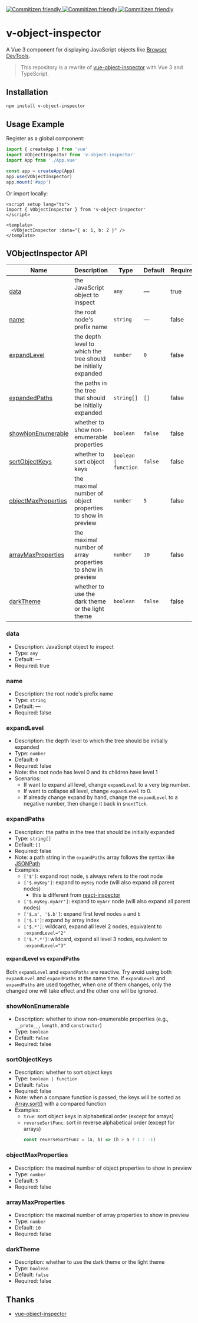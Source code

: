 <a href="https://www.npmjs.com/package/v-object-inspector">
    <img alt="Commitizen friendly" src="https://img.shields.io/npm/v/v-object-inspector">
</a>
<a href="https://www.npmtrends.com/v-object-inspector">
    <img alt="Commitizen friendly" src="https://img.shields.io/npm/dt/v-object-inspector">
</a>
<a href="http://commitizen.github.io/cz-cli/">
    <img alt="Commitizen friendly" src="https://img.shields.io/badge/commitizen-friendly-brightgreen">
</a>

# v-object-inspector

A Vue 3 component for displaying JavaScript objects like [Browser DevTools](https://developer.chrome.com/docs/devtools/).

> This repository is a rewrite of [vue-object-inspector](https://github.com/vikyd/vue-object-inspector) with Vue 3 and TypeScript.

## Installation

```bash
npm install v-object-inspector
```

## Usage Example

Register as a global component:

```ts
import { createApp } from 'vue'
import VObjectInspector from 'v-object-inspector'
import App from './App.vue'

const app = createApp(App)
app.use(VObjectInspector)
app.mount('#app')
```

Or import locally:

```vue
<script setup lang="ts">
import { VObjectInspector } from 'v-object-inspector'
</script>

<template>
  <VObjectInspector :data="{ a: 1, b: 2 }" />
</template>
```

## VObjectInspector API

| Name                                        | Description                                                    | Type                  | Default | Required |
| ------------------------------------------- | -------------------------------------------------------------- | --------------------- | ------- | -------- |
| [data](#data)                               | the JavaScript object to inspect                               | `any`                 | —       | true     |
| [name](#name)                               | the root node's prefix name                                    | `string`              | —       | false    |
| [expandLevel](#expandlevel)                 | the depth level to which the tree should be initially expanded | `number`              | `0`     | false    |
| [expandedPaths](#expandpaths)               | the paths in the tree that should be initially expanded        | `string[]`            | `[]`    | false    |
| [showNonEnumerable](#shownonenumerable)     | whether to show non-enumerable properties                      | `boolean`             | `false` | false    |
| [sortObjectKeys](#sortobjectkeys)           | whether to sort object keys                                    | `boolean \| function` | `false` | false    |
| [objectMaxProperties](#objectmaxproperties) | the maximal number of object properties to show in preview     | `number`              | `5`     | false    |
| [arrayMaxProperties](#arraymaxproperties)   | the maximal number of array properties to show in preview      | `number`              | `10`    | false    |
| [darkTheme](#darktheme)                     | whether to use the dark theme or the light theme               | `boolean`             | `false` | false    |

### data

- Description: JavaScript object to inspect
- Type: `any`
- Default: —
- Required: true

### name

- Description: the root node's prefix name
- Type: `string`
- Default: —
- Required: false

### expandLevel

- Description: the depth level to which the tree should be initially expanded
- Type: `number`
- Default: `0`
- Required: false
- Note: the root node has level 0 and its children have level 1
- Scenarios:
    - If want to expand all level, change `expandLevel` to a very big number.
    - If want to collapse all level, change `expandLevel` to 0.
    - If already change expand by hand, change the `expandLevel` to a negative number, then change it back in `$nextTick`.

### expandPaths

- Description: the paths in the tree that should be initially expanded
- Type: `string[]`
- Default: `[]`
- Required: false
- Note: a path string in the `expandPaths` array follows the syntax like [JSONPath](https://goessner.net/articles/JsonPath/)
- Examples:
    - `['$']`: expand root node, `$` always refers to the root node
    - `['$.myKey']`: expand to `myKey` node (will also expand all parent nodes)
        - this is different from [react-inspector](https://github.com/storybookjs/react-inspector)
    - `['$.myKey.myArr']`: expand to `myArr` node (will also expand all parent nodes)
    - `['$.a', '$.b']`: expand first level nodes `a` and `b`
    - `['$.1']`: expand by array index
    - `['$.*']`: wildcard, expand all level 2 nodes, equivalent to `:expandLevel="2"`
    - `['$.*.*']`: wildcard, expand all level 3 nodes, equivalent to `:expandLevel="3"`

#### expandLevel vs expandPaths

Both `expandLevel` and `expandPaths` are reactive.
Try avoid using both `expandLevel` and `expandPaths` at the same time.
If `expandLevel` and `expandPaths` are used together, when one of them changes, only the changed one will take effect and the other one will be ignored.

### showNonEnumerable

- Description: whether to show non-enumerable properties (e.g., `__proto__`, `length`, and `constructor`)
- Type: `boolean`
- Default: `false`
- Required: false

### sortObjectKeys

- Description: whether to sort object keys
- Type: `boolean | function`
- Default: `false`
- Required: false
- Note: when a compare function is passed, the keys will be sorted as [Array.sort()](https://developer.mozilla.org/en-US/docs/Web/JavaScript/Reference/Global_Objects/Array/sort) with a compared function
- Examples:
    - `true`: sort object keys in alphabetical order (except for arrays)
    - `reverseSortFunc`: sort in reverse alphabetical order (except for arrays)
        ```js
        const reverseSortFunc = (a, b) => (b > a ? 1 : -1)
        ```

### objectMaxProperties

- Description: the maximal number of object properties to show in preview
- Type: `number`
- Default: `5`
- Required: false

### arrayMaxProperties

- Description: the maximal number of array properties to show in preview
- Type: `number`
- Default: `10`
- Required: false

### darkTheme

- Description: whether to use the dark theme or the light theme
- Type: `boolean`
- Default: `false`
- Required: false

## Thanks

- [vue-object-inspector](https://github.com/vikyd/vue-object-inspector)
